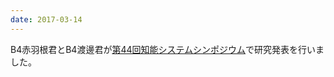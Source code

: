 ```yaml
---
date: 2017-03-14
---
```

B4赤羽根君とB4渡邊君が<a href="http://www.ds.u-tokai.ac.jp/is44/">第44回知能システムシンポジウム</a>で研究発表を行いました。 
